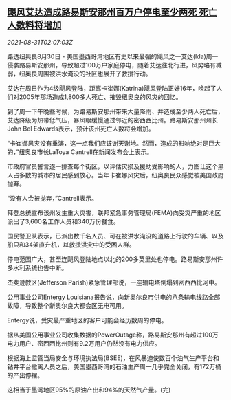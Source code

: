 <!--1630377062000-->
[飓风艾达造成路易斯安那州百万户停电至少两死 死亡人数料将增加](https://cn.reuters.com/article/us-hurricane-ida-power-0831-idCNKBS2FW058)
------

<div><i>2021-08-31T02:07:03Z</i></div><p>路透纽奥良8月30日 - 美国墨西哥湾地区有史以来最强的飓风之一艾达(Ida)周一侵袭路易斯安那州，导致超过100万户家庭停电，随着艾达往北行进，风势略有减弱，纽奥良周围被洪水淹没的社区也展开了救援行动。</p><p>艾达在周日作为4级飓风登陆，距离卡崔娜(Katrina)飓风登陆正好16年，唤起了人们对2005年那场造成1,800多人死亡、摧毁纽奥良的风灾的回忆。</p><p>到了周一下午晚些时候，为路易斯安那州带来大量降雨、并造成至少两人死亡后，艾达降级为热带低气压，暴风眼缓慢通过邻近的密西西比州。路易斯安那州州长John Bel Edwards表示，预计该州死亡人数将会增加。</p><p>“卡崔娜风灾没有重演，这一点我们应该谢天谢地。然而，造成的影响绝对是巨大的，”纽奥良市长LaToya Cantrell在新闻发布会上表示。</p><p>市政府官员誓言逐一排查每个街区，以评估灾损及援助受影响的人，力图让这个黑人占多数的城市的居民感到放心。当年卡崔娜风灾后，纽奥良民众感觉被美国政府抛弃。</p><p>“没有人会被抛弃，”Cantrell表示。</p><p>拜登总统宣布该州发生重大灾害，联邦紧急事务管理局(FEMA)向受灾严重的地区派出了3,600名工作人员和340万份餐食。</p><p>国民警卫队表示，已派出数千名人员、可在被洪水淹没的道路上行驶的车辆、以及船只和34架直升机，以救援洪灾中的受困人群。</p><p>停电范围广大，甚至连飓风登陆地点以北的200多英里处也停电。路易斯安那州许多水利系统也告中断。</p><p>杰斐逊教区(Jefferson Parish)紧急管理部说，一座输电塔倒塌到密西西比河中。</p><p>公用事业公司Entergy Louisiana报告说，向新奥尔良市供电的八条输电线路全部故障，导致整个新奥尔良大都会区无电可用。</p><p>Entergy说，受灾最严重地区的客户可能会经历数周的停电。</p><p>据从美国公用事业公司收集数据的PowerOutage称，路易斯安那州有超过100万电力用户、密西西比州则有9.2万用户仍然没有电力供应。</p><p>根据海上监管当局安全与环境执法局(BSEE)，在风暴迫使数百个油气生产平台和钻井平台撤离人员之后，美国墨西哥湾的石油生产周一几乎完全关闭，有172万桶的产出停摆。</p><p>这相当于墨湾地区95%的原油产出和94%的天然气产量。(完)</p>
